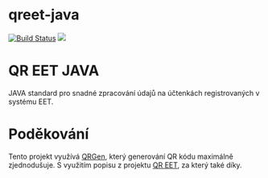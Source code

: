 # qreet-java

[![Build Status](https://travis-ci.org/mikrop/qreet-java.svg?branch=master)](https://travis-ci.org/mikrop/qreet-java)
[![](https://jitpack.io/v/mikrop/qreet-java.svg)](https://jitpack.io/#mikrop/qreet-java)

QR EET JAVA
======

JAVA standard pro snadné zpracování údajů na účtenkách registrovaných v systému EET.

Poděkování
======

Tento projekt využívá [QRGen](https://github.com/kenglxn/QRGen), který generování QR kódu maximálně zjednodušuje. 
S využitím popisu z projektu [QR EET](https://github.com/martinsuchan/qreet), za který také díky.
